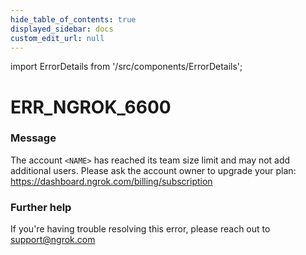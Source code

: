 ```yaml
---
hide_table_of_contents: true
displayed_sidebar: docs
custom_edit_url: null
---
```


import ErrorDetails from '/src/components/ErrorDetails';

# ERR_NGROK_6600

### Message
The account `<NAME>` has reached its team size limit and may not add additional users.
Please ask the account owner to upgrade your plan: https://dashboard.ngrok.com/billing/subscription

### Further help
If you're having trouble resolving this error, please reach out to [support@ngrok.com](mailto:support@ngrok.com?subject=Help%20with%20ERR_NGROK_6600)

<ErrorDetails error='err_ngrok_6600' />
